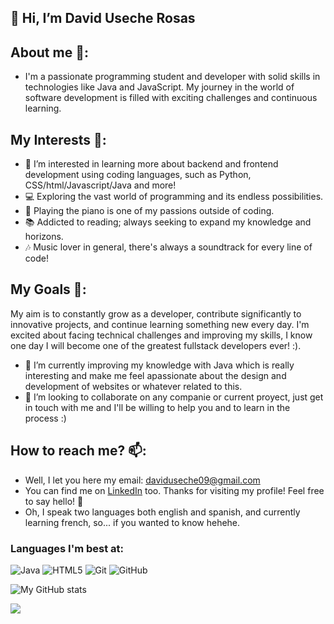 ## 👋 Hi, I’m David Useche Rosas
## About me 🌟:
- I'm a passionate programming student and developer with solid skills in technologies like Java and JavaScript. My journey in the world of software development is filled with exciting challenges and continuous learning.

## My Interests 🚀:
- 👀 I’m interested in learning more about backend and frontend development using coding languages, such as Python, CSS/html/Javascript/Java and more!
- 💻 Exploring the vast world of programming and its endless possibilities.
- 🎹 Playing the piano is one of my passions outside of coding.
- 📚 Addicted to reading; always seeking to expand my knowledge and horizons.
- 🎶 Music lover in general, there's always a soundtrack for every line of code!

## My Goals 🎯:
My aim is to constantly grow as a developer, contribute significantly to innovative projects, and continue learning something new every day. I'm excited about facing technical challenges and improving my skills, I know one day I will become one of the greatest fullstack developers ever! :).
- 🌱 I’m currently improving my knowledge with Java which is really interesting and make me feel apassionate about the design and development of websites or whatever related to this. 
- 💞️ I’m looking to collaborate on any companie or current proyect, just get in touch with me and I'll be willing to help you and to learn in the process :)

## How to reach me? 📫: 
- Well, I let you here my email: daviduseche09@gmail.com
- You can find me on [LinkedIn](https://www.linkedin.com/in/david-useche-rosas-843044262) too. Thanks for visiting my profile! Feel free to say hello! 🚀
- Oh, I speak two languages both english and spanish, and currently learning french, so... if you wanted to know hehehe.

### Languages I'm best at:
![Java](https://img.shields.io/badge/java-%23ED8B00.svg?style=for-the-badge&logo=openjdk&logoColor=white)
![HTML5](https://img.shields.io/badge/html5-%23E34F26.svg?style=for-the-badge&logo=html5&logoColor=white)
![Git](https://img.shields.io/badge/git-%23F05033.svg?style=for-the-badge&logo=git&logoColor=white)
![GitHub](https://img.shields.io/badge/github-%23121011.svg?style=for-the-badge&logo=github&logoColor=white)

![My GitHub stats](https://github-readme-stats.vercel.app/api?username=DavidUseche09&show_icons=true&theme=transparent#gh-dark-mode-only)

![](https://komarev.com/ghpvc/?username=DavidUseche09&color=grey&style=flat-square)
<!---
JacktheRipper0911/JacktheRipper0911 is a ✨ special ✨ repository because its `README.md` (this file) appears on your GitHub profile.
You can click the Preview link to take a look at your changes.
--->
